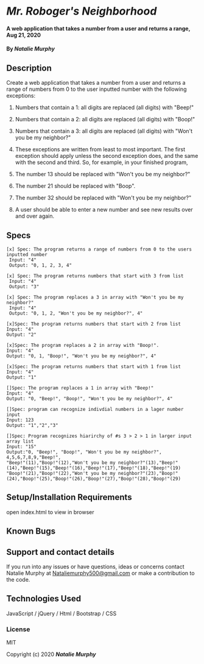 # _Mr. Roboger's Neighborhood_

#### A web application that takes a number from a user and returns a range, Aug 21, 2020

#### By _**Natalie Murphy**_

## Description

Create a web application that takes a number from a user and returns a range of numbers from 0 to the user inputted number with the following exceptions:

1. Numbers that contain a 1: all digits are replaced (all digits) with "Beep!"
2. Numbers that contain a 2: all digits are replaced (all digits) with "Boop!"
3. Numbers that contain a 3: all digits are replaced (all digits) with "Won't you be my neighbor?"
4. These exceptions are written from least to most important. The first exception should apply unless the second exception does, and the same with the second and third. So, for example, in your finished program,

5. The number 13 should be replaced with "Won't you be my neighbor?"
6. The number 21 should be replaced with "Boop".
7. The number 32 should be replaced with "Won't you be my neighbor?"
8. A user should be able to enter a new number and see new results over and over again.


## Specs
```
[x] Spec: The program returns a range of numbers from 0 to the users inputted number
 Input: "4"
 Output: "0, 1, 2, 3, 4"
``` 
```
[x] Spec: The program returns numbers that start with 3 from list
 Input: "4"
 Output: "3"
```
```
[x] Spec: The program replaces a 3 in array with "Won't you be my neighbor?"
 Input: "4"
 Output: "0, 1, 2, "Won't you be my neighbor?", 4"
```
```
[x]Spec: The program returns numbers that start with 2 from list
Input: "4"
Output: "2"
```
```
[x]Spec: The program replaces a 2 in array with "Boop!".
Input: "4"
Output: "0, 1, "Boop!", "Won't you be my neighbor?", 4"
```
```
[x]Spec: The program returns numbers that start with 1 from list
Input: "4"
Output: "1"
```
```
[]Spec: The program replaces a 1 in array with "Beep!"
Input: "4"
Output: "0, "Beep!", "Boop!", "Won't you be my neighbor?", 4"
```
```
[]Spec: program can recognize indivdial numbers in a lager number input
Input: 123
Output: "1","2","3"
```
```
[]Spec: Program recognizes hiarirchy of #s 3 > 2 > 1 in larger input array list
Input: "15"
Output:"0, "Beep!", "Boop!", "Won't you be my neighbor?", 4,5,6,7,8,9,"Beep!",
"Beep!"(11),"Boop!"(12),"Won't you be my neighbor?"(13),"Beep!"(14),"Beep!"(15),"Beep!"(16),"Beep!"(17),"Beep!"(18),"Beep!"(19)
"Boop!"(21),"Boop!"(22),"Won't you be my neighbor?"(23),"Boop!"(24),"Boop!"(25),"Boop!"(26),"Boop!"(27),"Boop!"(28),"Boop!"(29)
```

## Setup/Installation Requirements

open index.html to view in browser

## Known Bugs

## Support and contact details

If you run into any issues or have questions, ideas or concerns contact Natalie Murphy at Nataliemurphy500@gmail.com or make a contribution to the code.

## Technologies Used

JavaScript / jQuery / Html / Bootstrap / CSS

### License

MIT

Copyright (c) 2020 **_Natalie Murphy_**
